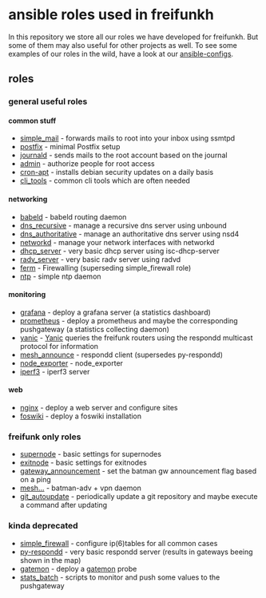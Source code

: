 # ansible roles used in freifunkh

In this repository we store all our roles we have developed for freifunkh.
But some of them may also useful for other projects as well.
To see some examples of our roles in the wild, have a look
at our [ansible-configs](https://github.com/freifunkh/ansible-configs).

## roles

### general useful roles

#### common stuff

- [simple_mail](docs/simple_mail.md) - forwards mails to root into your inbox using ssmtpd
- [postfix](docs/postfix.md) - minimal Postfix setup
- [journald](docs/journald.md) - sends mails to the root account based on the journal
- [admin](docs/admin.md) - authorize people for root access
- [cron-apt](docs/cron-apt.md) - installs debian security updates on a daily basis
- [cli_tools](docs/cli_tools.md) - common cli tools which are often needed

#### networking

- [babeld](docs/babeld.md) - babeld routing daemon
- [dns_recursive](docs/dns_recursive.md) - manage a recursive dns server using unbound
- [dns_authoritative](docs/dns_authoritative.md) - manage an authoritative dns server using nsd4
- [networkd](docs/networkd.md) - manage your network interfaces with networkd
- [dhcp_server](docs/dhcp_server.md) - very basic dhcp server using isc-dhcp-server
- [radv_server](docs/radv_server.md) - very basic radv server using radvd
- [ferm](docs/ferm.md) - Firewalling (superseding simple_firewall role)
- [ntp](docs/ntp.md) - simple ntp daemon

#### monitoring

- [grafana](docs/grafana.md) - deploy a grafana server (a statistics dashboard)
- [prometheus](docs/prometheus.md) - deploy a prometheus and maybe the corresponding pushgateway (a statistics collecting daemon)
- [yanic](docs/yanic.md) - [Yanic](https://github.com/FreifunkBremen/yanic) queries the freifunk routers using the respondd multicast protocol for information
- [mesh_announce](docs/mesh_announce.md) - respondd client (supersedes py-respondd)
- [node_exporter](docs/node_exporter.md) - node_exporter
- [iperf3](docs/iperf3.md) - iperf3 server

#### web

- [nginx](docs/nginx.md) - deploy a web server and configure sites
- [foswiki](docs/foswiki.md) - deploy a foswiki installation

### freifunk only roles

- [supernode](docs/supernode.md) - basic settings for supernodes
- [exitnode](docs/exitnode.md) - basic settings for exitnodes
- [gateway_announcement](docs/gateway_announcement.md) - set the batman gw announcement flag based on a ping
- [mesh...](docs/mesh_*.md) - batman-adv + vpn daemon
- [git_autoupdate](docs/git_autoupdate.md) - periodically update a git repository and maybe execute a command after updating

### kinda deprecated
- [simple_firewall](docs/simple_firewall.md) - configure ip(6)tables for all common cases
- [py-respondd](docs/py-respondd.md) - very basic respondd server (results in gateways beeing shown in the map)
- [gatemon](docs/gatemon.md) - deploy a [gatemon](https://github.com/freifunkh/gatemon) probe
- [stats_batch](docs/stats_batch.md) - scripts to monitor and push some values to the pushgateway


